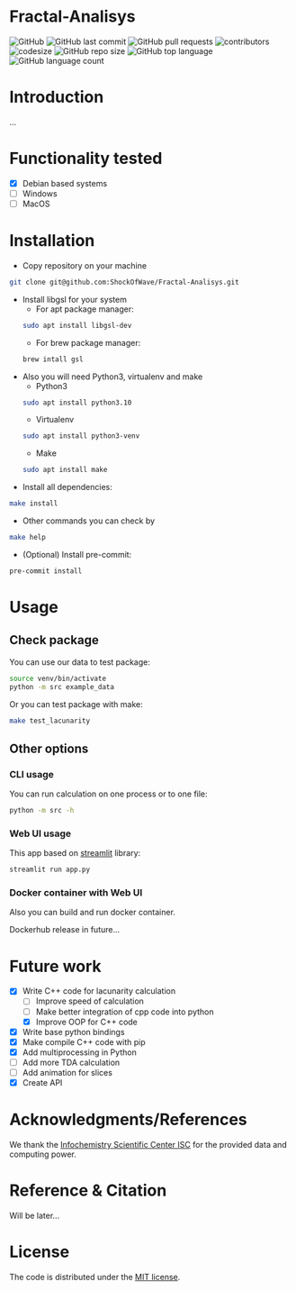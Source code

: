 # Fractal-Analisys

![GitHub](https://img.shields.io/github/license/ShockOfWave/Fractal-Analisys)
![GitHub last commit](https://img.shields.io/github/last-commit/ShockOfWave/Fractal-Analisys)
![GitHub pull requests](https://img.shields.io/github/issues-pr/ShockOfWave/Fractal-Analisys)
![contributors](https://img.shields.io/github/contributors/ShockOfWave/Fractal-Analisys) 
![codesize](https://img.shields.io/github/languages/code-size/ShockOfWave/Fractal-Analisys)
![GitHub repo size](https://img.shields.io/github/repo-size/ShockOfWave/Fractal-Analisys)
![GitHub top language](https://img.shields.io/github/languages/top/ShockOfWave/Fractal-Analisys)
![GitHub language count](https://img.shields.io/github/languages/count/ShockOfWave/Fractal-Analisys)



# Introduction

...

# Functionality tested

- [x] Debian based systems
- [ ] Windows
- [ ] MacOS

# Installation

* Copy repository on your machine
```bash
git clone git@github.com:ShockOfWave/Fractal-Analisys.git
```
* Install libgsl for your system
    * For apt package manager:
    ```bash
    sudo apt install libgsl-dev
    ```
    * For brew package manager:
    ```bash 
    brew intall gsl
    ```
* Also you will need Python3, virtualenv and make
    * Python3
    ```bash
    sudo apt install python3.10
    ```
    * Virtualenv
    ```bash
    sudo apt install python3-venv
    ```
    * Make
    ```bash
    sudo apt install make
    ```
* Install all dependencies:
```bash
make install
```
* Other commands you can check by
```bash
make help
```

* (Optional) Install pre-commit:
```bash
pre-commit install
```


# Usage

## Check package
You can use our data to test package:
```bash
source venv/bin/activate
python -m src example_data
```

Or you can test package with make:
```bash
make test_lacunarity
```

## Other options

### CLI usage
You can run calculation on one process or to one file:
```bash
python -m src -h
```

### Web UI usage
This app based on [streamlit](https://streamlit.io) library:
```bash
streamlit run app.py
```

### Docker container with Web UI
Also you can build and run docker container.

Dockerhub release in future...

# Future work
- [x] Write C++ code for lacunarity calculation
  - [ ] Improve speed of calculation
  - [ ] Make better integration of cpp code into python
  - [x] Improve OOP for C++ code
- [x] Write base python bindings
- [x] Make compile C++ code with pip
- [x] Add multiprocessing in Python
- [ ] Add more TDA calculation
- [ ] Add animation for slices
- [x] Create API

# Acknowledgments/References
We thank the [Infochemistry Scientific Center ISC](https://infochemistry.ru) for the provided data and computing power.

# Reference & Citation

Will be later...

# License
The code is distributed under the [MIT license](https://opensource.org/license/mit/).
